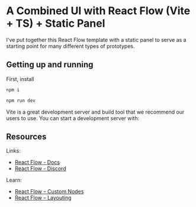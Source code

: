 # A Combined UI with React Flow (Vite + TS) + Static Panel

I've put together this React Flow template with a static panel to serve as a starting point for many different types of prototypes. 

## Getting up and running

First, install

```bash
npm i
```

```bash
npm run dev
```

Vite is a great development server and build tool that we recommend our users to
use. You can start a development server with:

## Resources

Links:

- [React Flow - Docs](https://reactflow.dev)
- [React Flow - Discord](https://discord.com/invite/Bqt6xrs)

Learn:

- [React Flow – Custom Nodes](https://reactflow.dev/learn/customization/custom-nodes)
- [React Flow – Layouting](https://reactflow.dev/learn/layouting/layouting)
